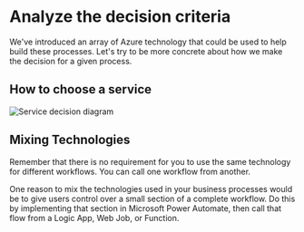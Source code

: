 # Analyze the decision criteria

We've introduced an array of Azure technology that could be used to help build these processes. Let's try to be more
concrete about how we make the decision for a given process.

## How to choose a service

![Service decision diagram](https://docs.microsoft.com/en-us/learn/modules/choose-azure-service-to-integrate-and-automate-business-processes/media/3-service-choice-flow-diagram.png)

## Mixing Technologies

Remember that there is no requirement for you to use the same technology for different workflows. You can call one
workflow from another.

One reason to mix the technologies used in your business processes would be to give users control over a small section
of a complete workflow. Do this by implementing that section in Microsoft Power Automate, then call that flow from a
Logic App, Web Job, or Function.